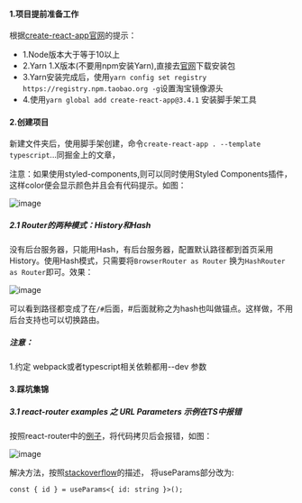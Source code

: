 #### 1.项目提前准备工作

根据<a href="https://create-react-app.dev/docs/getting-started#npm">create-react-app官网</a>的提示：
* 1.Node版本大于等于10以上
* 2.Yarn 1.X版本(不要用npm安装Yarn),直接去<a href="https://classic.yarnpkg.com/en/docs/install#windows-stable">官网</a>下载安装包
* 3.Yarn安装完成后，使用`yarn config set registry https://registry.npm.taobao.org -g`设置淘宝镜像源头
* 4.使用`yarn global add create-react-app@3.4.1` 安装脚手架工具

#### 2.创建项目
新建文件夹后，使用脚手架创建，命令`create-react-app . --template typescript`...同掘金上的文章，

注意：如果使用styled-components,则可以同时使用Styled Components插件，这样color便会显示颜色并且会有代码提示。如图：

![image](https://user-images.githubusercontent.com/51253421/130987891-2aa4a02e-3f9d-4b17-a9b6-dad380bebb1e.png)

##### 2.1 Router的两种模式：History和Hash
没有后台服务器，只能用Hash，有后台服务器，配置默认路径都到首页采用History。使用Hash模式，只需要将`BrowserRouter as Router` 换为`HashRouter as Router`即可。效果：

![image](https://user-images.githubusercontent.com/51253421/131691367-8cd2e07b-fb95-406f-b282-04c1a1082b05.png)

可以看到路径都变成了在`/#`后面，#后面就称之为hash也叫做锚点。这样做，不用后台支持也可以切换路由。

##### 注意：
1.约定 webpack或者typescript相关依赖都用--dev 参数

#### 3.踩坑集锦

##### 3.1 react-router examples 之 URL Parameters 示例在TS中报错
按照react-router中的<a href="https://reactrouter.com/web/example/url-params">例子</a>，将代码拷贝后会报错，如图：

![image](https://user-images.githubusercontent.com/51253421/131524152-603f37ac-6c5e-4f3b-8d19-77a6d91351e9.png)

解决方法，按照<a href="https://stackoverflow.com/questions/63660520/typescript-error-after-upgrading-version-4-useparams-from-react-router-dom-pr">stackoverflow</a>的描述，
将useParams部分改为:
```
const { id } = useParams<{ id: string }>();
```

